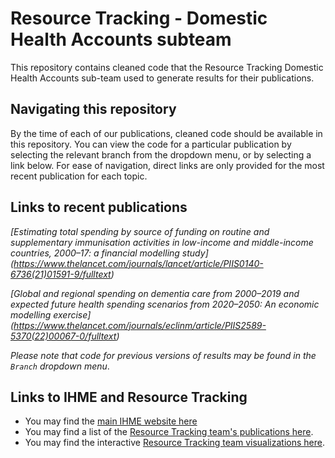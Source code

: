 # Resource Tracking - Domestic Health Accounts subteam
This repository contains cleaned code that the Resource Tracking Domestic Health Accounts sub-team used to generate results for their publications.

## Navigating this repository 
By the time of each of our publications, cleaned code should be available in this repository. You can view the code for a particular publication by selecting the relevant branch from the dropdown menu, or by selecting a link below. For ease of navigation, direct links are only provided for the most recent publication for each topic. 

## Links to recent publications 

*[Estimating total spending by source of funding on routine and supplementary immunisation activities in low-income and middle-income countries, 2000–17: a financial modelling study] (https://www.thelancet.com/journals/lancet/article/PIIS0140-6736(21)01591-9/fulltext)*

*[Global and regional spending on dementia care from 2000–2019 and expected future health spending scenarios from 2020–2050: An economic modelling exercise] (https://www.thelancet.com/journals/eclinm/article/PIIS2589-5370(22)00067-0/fulltext)*


*Please note that code for previous versions of results may be found in the `Branch` dropdown menu*.

## Links to IHME and Resource Tracking
* You may find the [main IHME website here](http://www.healthdata.org/)
* You may find a list of the [Resource Tracking team's publications here](http://www.healthdata.org/health-financing/publications). 
* You may find the interactive [Resource Tracking team visualizations here](https://vizhub.healthdata.org/fgh/). 
